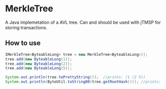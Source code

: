# MerkleTree
A Java implemetation of a AVL tree. Can and should be used with jTMSP for storing transactions.


## How to use
```java
IMerkleTree<ByteableLong> tree = new MerkleTree<ByteableLong>();
tree.add(new ByteableLong(1));
tree.add(new ByteableLong(2));
tree.add(new ByteableLong(5));

System.out.println(tree.toPrettyString());  //prints: (1 (2 5))
System.out.println(ByteUtil.toString00(tree.getRootHash())); //prints: 9BDF43BD12B0BF8333C95EF484D3C12B6E19E26B
```
